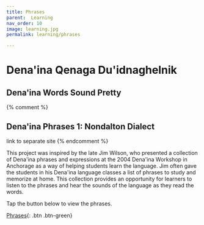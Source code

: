 ```yaml
---
title: Phrases
parent:  Learning
nav_order: 10
image: learning.jpg
permalink: learning/phrases

---
```


# Dena'ina Qenaga Du'idnaghelnik

## Dena'ina Words Sound Pretty

{% comment %}

<h2>Dena'ina Phrases 1: Nondalton Dialect</h2>

link to separate site
{% endcomment %}

This project was inspired by the late Jim Wilson, who presented a collection of Dena'ina phrases and expressions at the 2004 Dena'ina Workshop in Anchorage as a way of helping students learn the language. Jim often gave the students in his Dena'ina language classes a list of phrases to study and memorize at home. This collection provides an opportunity for learners to listen to the phrases and hear the sounds of the language as they read the words.

Tap the button below to view the phrases.


[Phrases](http://qenaga.github.io/phrases){: .btn .btn-green}